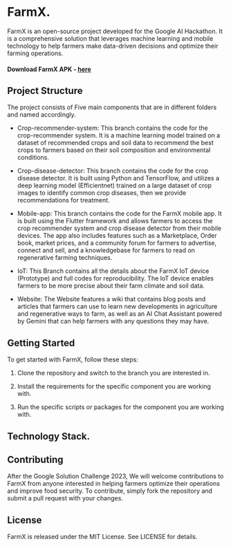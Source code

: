 # FarmX.
FarmX is an open-source project developed for the Google AI Hackathon. It is a comprehensive solution that leverages machine learning and mobile technology to help farmers make data-driven decisions and optimize their farming operations.

#### Download FarmX APK - [here](https://drive.google.com/file/d/1yQP0Q0AToUHnF0cNFrlUkXEOwKk0Q57F/view?usp=drive_link)

## Project Structure
The project consists of Five main components that are in different folders and named accordingly.

* Crop-recommender-system: This branch contains the code for the crop-recommender system. It is a machine learning model trained on a dataset of recommended crops and soil data to recommend the best crops to farmers based on their soil composition and environmental conditions. 

* Crop-disease-detector: This branch contains the code for the crop disease detector. It is built using Python and TensorFlow, and utilizes a deep learning model (Efficientnet) trained on a large dataset of crop images to identify common crop diseases, then we provide recommendations for treatment. 

* Mobile-app: This branch contains the code for the FarmX mobile app. It is built using the Flutter framework and allows farmers to access the crop recommender system and crop disease detector from their mobile devices. The app also includes features such as a Marketplace, Order book, market prices, and a community forum for farmers to advertise, connect and sell, and a knowledgebase for farmers to read on regenerative farming techniques.

* IoT: This Branch contains all the details about the FarmX IoT device (Prototype) and full codes for reproducibility. The IoT device enables farmers to be more precise about their farm climate and soil data.

* Website: The Website features a wiki that contains blog posts and articles that farmers can use to learn new developments in agriculture and regenerative ways to farm, as well as an AI Chat Assistant powered by Gemini that can help farmers with any questions they may have.

## Getting Started

To get started with FarmX, follow these steps:

1. Clone the repository and switch to the branch you are interested in.

2. Install the requirements for the specific component you are working with.

3. Run the specific scripts or packages for the component you are working with.

## Technology Stack.

<!-- ![Stack](stack.png)

## Flow Chart.
![Flow](flow_chart_farmx.png) -->


## Contributing
After the Google Solution Challenge 2023, We will welcome contributions to FarmX from anyone interested in helping farmers optimize their operations and improve food security. To contribute, simply fork the repository and submit a pull request with your changes.

## License
FarmX is released under the MIT License. See LICENSE for details.



